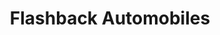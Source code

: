 ---
title: "Flashback Automobiles"
url: /puisserguier/flashback-automobiles/
shop: réparation de voitures
---